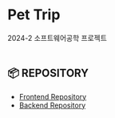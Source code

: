 # Pet Trip

2024-2 소프트웨어공학 프로젝트
<br><br>

## :package: REPOSITORY
- [Frontend Repository](https://github.com/2024SE-PetTrip/PetTrip_flutter.git)
- [Backend Repository](https://github.com/2024SE-PetTrip/PetTrip_spring.git)
